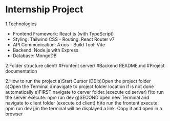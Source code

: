 ﻿# Internship Project

 1.Technologies
 -	Frontend	Framework:	React.js	(with	TypeScript)
 -	Styling:	Tailwind	CSS	-	Routing:	React	Router	v7
 -	API	Communication:	Axios	-	Build	Tool:	Vite
 -	Backend:	Node.js	with	Express
 -	Database:	MongoDB

2.Folder structure
client/ #Frontent
server/ #Backend
README.md #Project documentation

2.How to run the project
a)Start Cursor IDE
b)Open the project folder
c)Open the Terminal
d)navigate to project folder location if is not done automatically
e)FIRST navigate to cerver folder.(execute cd server)
f)to run the server execute:
  npm run dev
g)SECOND open new Terminal and navigate to client folder (execute cd client)
h)to run the frontent execute:
  npm run dev
j)in the terminal will be displayed a link. Copy it and open in a browser

